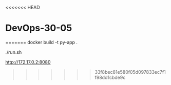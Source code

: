 <<<<<<< HEAD
# DevOps-30-05
=======
docker build -t py-app .

./run.sh

http://172.17.0.2:8080
>>>>>>> 33f8bec81e580f05d097833ec7f1f98dd1cbde9c
